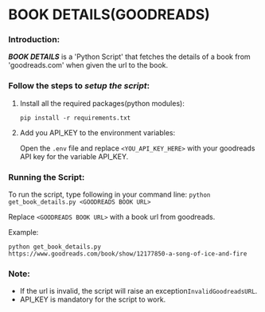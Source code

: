 # BOOK DETAILS(GOODREADS)

### Introduction:
_**BOOK DETAILS**_ is a 'Python Script' that fetches the details of a book from 'goodreads.com' when given the url to the book.


### Follow the steps to _setup the script_:

1. Install all the required packages(python modules):

    ```pip install -r requirements.txt```
    
2. Add you API_KEY to the environment variables:

   Open the `.env` file and replace `<YOU_API_KEY_HERE>` with your goodreads API key for the variable API_KEY.

### Running the Script:
To run the script, type following in your command line:
`python get_book_details.py <GOODREADS BOOK URL>`

Replace `<GOODREADS BOOK URL>` with a book url from goodreads.

Example:

`python get_book_details.py https://www.goodreads.com/book/show/12177850-a-song-of-ice-and-fire`

### Note:
 - If the url is invalid, the script will raise an exception`InvalidGoodreadsURL`.
 - API_KEY is mandatory for the script to work.

